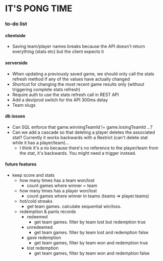 # IT'S PONG TIME

### to-do list

#### clientside

* Saving team/player names breaks because the API doesn't return everything (stats etc) but the client expects it


#### serverside

* When updating a previously saved game, we should only call the stats refresh method if any of the values have actually changed
* Shortcut for changing the most recent game results only (without triggering complete stats refresh)
* Require auth to use the stats refresh call in REST API
* Add a dev/prod switch for the API 300ms delay
* Team slugs


#### db issues

* Can SQL enforce that game.winningTeamId != game.losingTeamId ...?
* Can we add a cascade so that deleting a player deletes the associated stat? Currently it works backwards with a Restrict (can't delete stat while it has a player/team)...
    * I think it's a no because there's no reference to the player/team from the stat, it's backwards. You might need a trigger instead.



#### future features

* keep score and stats
    * how many times has a team won/lost
        * count games where winner = team
    * how many times has a player won/lost
        * count games where winner in teams (teams => player.teams)
    * hot/cold streaks
        * get team games. calculate sequential win/loss.
    * redemption & pants records
        * redeemed
            * get team games. filter by team lost but redemption true
        * unredeemed
            * get team games. filter by team lost and redemption false
        * gave redemption
            * get team games, filter by team won and redemption true
        * lost redemption
            * get team games, filter by team won and redemption false


